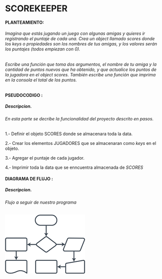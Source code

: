 #  SCOREKEEPER

#### PLANTEAMIENTO:

###### Imagina que estás jugando un juego con algunas amigas y quieres ir registrando el puntaje de cada una. Crea un object llamado scores donde los keys o propiedades son los nombres de tus amigas, y los valores serán los puntajes (todos empiezan con 0).

###### Escribe una función que toma dos argumentos, el nombre de tu amiga y la cantidad de puntos nuevos que ha obtenido, y que actualice los puntos de la jugadora en el object scores. También escribe una función que imprima en la consola el total de los puntos.

#### PSEUDOCODIGO :
##### Descripcion.
###### En esta parte se decribe la funcionalidad del proyecto descrito en pasos.

1.- Definir el objeto SCORES donde se almacenara toda la data.

2.- Crear los elementos JUGADORES que se almacenaran como *keys* en el objeto.

3.- Agregar el puntaje de cada jugador.

4.- Imprimir toda la data que se enncuentra almacenada de _SCORES_




#### DIAGRAMA DE FLUJO :
##### Descripcion.
###### Flujo a seguir de nuestro programa

![Diagrama de flujo de SCOREKEEPER](assets/image/diagrama-flujo-scorekeeper.png)

